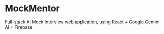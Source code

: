 # MockMentor
Full-stack AI Mock Interview web application, using React + Google Gemini AI + Firebase.

